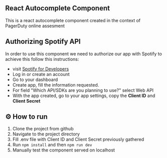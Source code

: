 ## React Autocomplete Component

This is a react autocomplete component created in the context of PagerDuty online assesment

## Authorizing Spotify API

In order to use this component we need to authorize our app with Spotify to achieve this follow this instructions:

- visit [Spotify for Developers](https://developer.spotify.com/)
- Log in or create an account
- Go to your dashboard
- Create app, fill the information requested.
- For field "Which API/SDKs are you planning to use?" select Web API
- With the app created, go to your app settings, copy the **Client ID** and **Client Secret**

## ⚙️ How to run

1. Clone the project from github
2. Navigate to the project directory
3. Fill .env file with Client ID and Client Secret previously gathered
4. Run `npm install` and then `npm run dev`
5. Manually test the component served on localhost
